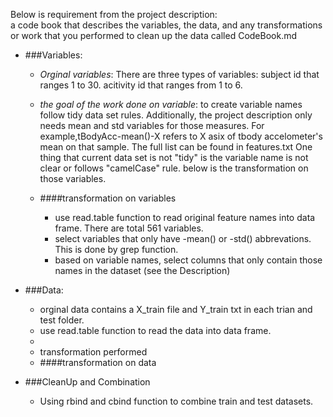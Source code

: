 Below is requirement from the project description:  
a code book that describes the variables, the data, and any transformations or work that you performed to clean up the data called CodeBook.md



*	###Variables:
	*	_Orginal variables_: There are three types of variables: subject id that ranges 1 to 30. acitivity id that ranges from 1 to 6.
	
	*	_the goal of the work done on variable_: to create variable names follow tidy data set rules. Additionally, the project description only needs mean and std variables for those measures. For example,tBodyAcc-mean()-X refers to X asix of tbody accelometer's mean on that sample. The full list can be found in features.txt One thing that current data set is not "tidy" is the variable name is not clear or follows "camelCase" rule. below is the transformation on those variables.
	
	* ####transformation on variables
		*	use read.table function to read original feature names into data frame. There are total 561 variables.
		*	select variables that only have -mean() or -std() abbrevations. This is done by grep function.
		*	based on variable names, select columns that only contain those names in the dataset (see the Description)


*	###Data:
    *	orginal data contains a X_train file and Y_train txt in each trian and test folder.
    *	use read.table function to read the data into data frame.
    *	
	* 	transformation performed
	* ####transformation on data
*	###CleanUp and Combination
	* Using rbind and cbind function to combine train and  test datasets.